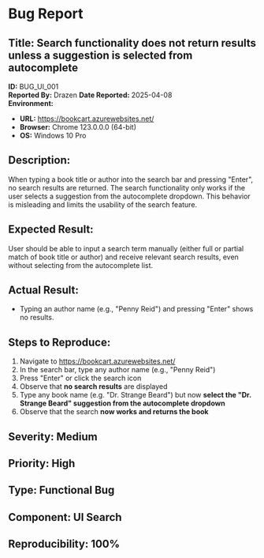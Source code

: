 
# Bug Report

## Title: Search functionality does not return results unless a suggestion is selected from autocomplete  
**ID:** BUG_UI_001  
**Reported By:** Drazen
**Date Reported:** 2025-04-08  
**Environment:**  
- **URL:** https://bookcart.azurewebsites.net/  
- **Browser:** Chrome 123.0.0.0 (64-bit)
- **OS:** Windows 10 Pro

## Description:
When typing a book title or author into the search bar and pressing "Enter", no search results are returned. The search functionality only works if the user selects a suggestion from the autocomplete dropdown. This behavior is misleading and limits the usability of the search feature.

## Expected Result:
User should be able to input a search term manually (either full or partial match of book title or author) and receive relevant search results, even without selecting from the autocomplete list.

## Actual Result:
- Typing an author name (e.g., "Penny Reid") and pressing "Enter" shows no results.

## Steps to Reproduce:
1. Navigate to https://bookcart.azurewebsites.net/
2. In the search bar, type any author name (e.g., "Penny Reid")
3. Press "Enter" or click the search icon
4. Observe that **no search results** are displayed
5. Type any book name (e.g. "Dr. Strange Beard") but now **select the "Dr. Strange Beard" suggestion from the autocomplete dropdown**
6. Observe that the search **now works and returns the book**

## Severity: Medium  
## Priority: High  
## Type: Functional Bug  
## Component: UI Search  
## Reproducibility: 100%